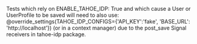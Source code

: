 Tests which rely on ENABLE_TAHOE_IDP: True and which cause a User or UserProfile to be saved
will need to also use:
    @override_settings(TAHOE_IDP_CONFIGS={'API_KEY':'fake', 'BASE_URL': 'http://localhost'})
    (or in a context manager)
due to the post_save Signal receivers in tahoe-idp package.
